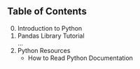 ## **Table of Contents**

0. Introduction to Python
1. Pandas Library Tutorial          
...         
9. Python Resources
    - How to Read Python Documentation 

